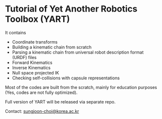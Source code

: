# Tutorial of Yet Another Robotics Toolbox (YART)

It contains
- Coordinate transforms 
- Building a kinematic chain from scratch
- Parsing a kinematic chain from universal robot description format (URDF) files
- Forward Kinematics 
- Inverse Kinematics 
- Null space projected IK 
- Checking self-collisions with capsule representations 


Most of the codes are built from the scratch, mainly for education purposes (Yes, codes are not fully optimized). 

Full version of YART will be released via separate repo. 

Contact: sungjoon-choi@korea.ac.kr 
